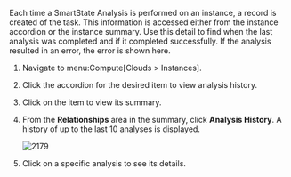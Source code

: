 Each time a SmartState Analysis is performed on an instance, a record is
created of the task. This information is accessed either from the
instance accordion or the instance summary. Use this detail to find when
the last analysis was completed and if it completed successfully. If the
analysis resulted in an error, the error is shown here.

1.  Navigate to menu:Compute\[Clouds \> Instances\].

2.  Click the accordion for the desired item to view analysis history.

3.  Click on the item to view its summary.

4.  From the **Relationships** area in the summary, click **Analysis
    History**. A history of up to the last 10 analyses is displayed.
    
    ![2179](2179.png)

5.  Click on a specific analysis to see its details.
